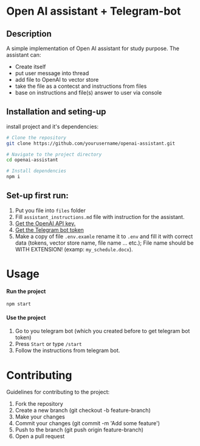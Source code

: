 # Open AI assistant + Telegram-bot

## Description

A simple implementation of Open AI assistant for study purpose.
The assistant can:

- Create itself
- put user message into thread
- add file to OpenAI to vector store
- take the file as a contecst and instructions from files
- base on instructions and file(s) answer to user via console

## Installation and seting-up

install project and it's dependencies:

```bash
# Clone the repository
git clone https://github.com/yourusername/openai-assistant.git

# Navigate to the project directory
cd openai-assistant

# Install dependencies
npm i
```

## Set-up first run:

1. Put you file into `files` folder
2. Fill `assistant_instructions.md` file with instruction for the assistant.
3. [Get the OpenAI API key.](https://platform.openai.com/docs/quickstart#create-and-export-an-api-key)
4. [Get the Telegram bot token](https://www.siteguarding.com/en/how-to-get-telegram-bot-api-token)
5. Make a copy of file `.env.examle` rename it to `.env` and fill it with correct data (tokens, vector store name, file name ... etc.); File name should be WITH EXTENSION! (examp: `my_schedule.docx`).

# Usage

#### Run the project

```
npm start
```

#### Use the project

1. Go to you telegram bot (which you created before to get telegram bot token)
2. Press `Start` or type `/start`
3. Follow the instructions from telegram bot.

# Contributing

Guidelines for contributing to the project:

1. Fork the repository
2. Create a new branch (git checkout -b feature-branch)
3. Make your changes
4. Commit your changes (git commit -m 'Add some feature')
5. Push to the branch (git push origin feature-branch)
6. Open a pull request

